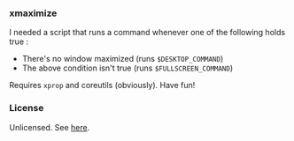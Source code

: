 ### xmaximize

I needed a script that runs a command whenever one of the following holds true :
- There's no window maximized (runs `$DESKTOP_COMMAND`)
- The above condition isn't true (runs `$FULLSCREEN_COMMAND`)

Requires `xprop` and coreutils (obviously). Have fun!

### License
Unlicensed. See [here](./LICENSE).